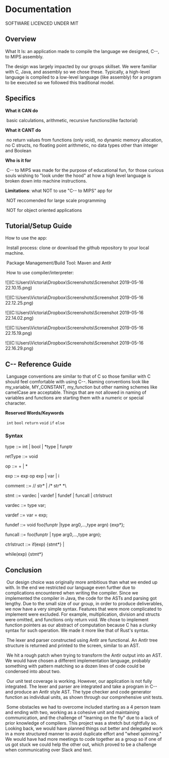 # **Documentation**



SOFTWARE LICENCED UNDER MIT



## Overview

What It Is: an application made to compile the language we designed, C--, to MIPS assembly.

The design was largely impacted by our groups skillset. We were familiar with C, Java, and assembly so we chose these. Typically, a high-level language is compiled to a low-level language (like assembly) for a program to be executed so we followed this traditional model.



## Specifics

**What it CAN do**

​		basic calculations, arithmetic, recursive functions(like factorial)

**What it CANT do**

​		no return values from functions (only void), no dynamic memory allocation, no C structs, no floating point arithmetic, no data types other than integer and Boolean

**Who is it for**

​		C-- to MIPS was made for the purpose of educational fun, for those curious souls wishing to "look under the hood" at how a high level language is broken down into machine instructions.

**Limitations**: what NOT to use "C-- to MIPS" app for

​		NOT reccomended for large scale programming

​		NOT for object oriented applications



## Tutorial/Setup Guide

How to use the app:

​	Install process: clone or download the github repository to your local machine.

​	Package Management/Build Tool: Maven and Antlr

​	How to use compiler/interpreter: 

![](C:\Users\Victoria\Dropbox\Screenshots\Screenshot 2019-05-16 22.10.15.png)

![](C:\Users\Victoria\Dropbox\Screenshots\Screenshot 2019-05-16 22.12.25.png)

![](C:\Users\Victoria\Dropbox\Screenshots\Screenshot 2019-05-16 22.14.02.png)

![](C:\Users\Victoria\Dropbox\Screenshots\Screenshot 2019-05-16 22.15.19.png)

![](C:\Users\Victoria\Dropbox\Screenshots\Screenshot 2019-05-16 22.16.29.png)



## C-- Reference Guide

​	Language conventions are similar to that of C so those familiar with C should feel comfortable with using C--. Naming conventions look like my_variable, MY_CONSTANT, my_function but other naming schemes like camelCase are acceptable. Things that are not allowed in naming of variables and functions are starting them with a numeric or special character.

**Reserved Words/Keywords**

​	`int`	`bool`	`return`	`void`	`if`	`else`



### Syntax

type ::= int | bool | *type | funptr

retType ::= void

op ::= + | *					       

exp ::= exp op exp | var | i

comment ::= // str* | /* str* *\ 

stmt ::= vardec | vardef | fundef | funcall | ctrlstruct

vardec ::= type var;

vardef ::= var = exp;

fundef ::= void foo(funptr |type arg0,...,type argn) {exp*};

funcall ::= foo(funptr | type arg0,...,type argn);

ctrlstruct ::= if(exp) {stmt*} | 

while(exp) {stmt*}



## Conclusion

​	Our design choice was originally more ambitious than what we ended up with. In the end we restricted our language even further due to complications encountered when writing the compiler. Since we implemented the compiler in Java, the code for the ASTs and parsing got lengthy. Due to the small size of our group, in order to produce deliverables, we now have a very simple syntax. Features that were more complicated to implement were excluded. For example, multiplication, division and structs were omitted, and functions only return void. We chose to implement function pointers as our abstract of computation because C has a clunky syntax for such operation. We made it more like that of Rust's syntax.

​	The lexer and parser constructed using Antlr are functional. An Antlr tree structure is returned and printed to the screen, similar to an AST.

​	We hit a rough patch when trying to transform the Antlr output into an AST. We would have chosen a different implementation language, probably something with pattern matching so a dozen lines of code could be condensed into about two.

​	Our unit test coverage is working. However, our application is not fully integrated. The lexer and parser are integrated and take a program in C-- and produce an Antlr style AST. The type checker and code generator function as individual units, as shown through our comprehensive unit tests.

​	Some obstacles we had to overcome included starting as a 4 person team and ending with two, working as a cohesive unit and maintaining communication, and the challenge of "learning on the fly" due to a lack of prior knowledge of compilers. This project was a stretch but rightfully so. Looking back, we would have planned things out better and delegated work in a more structured manner to avoid duplicate effort and "wheel spinning." We would have had more meetings to code together as a group so if one of us got stuck we could help the other out, which proved to be a challenge when communicating over Slack and text.



 







